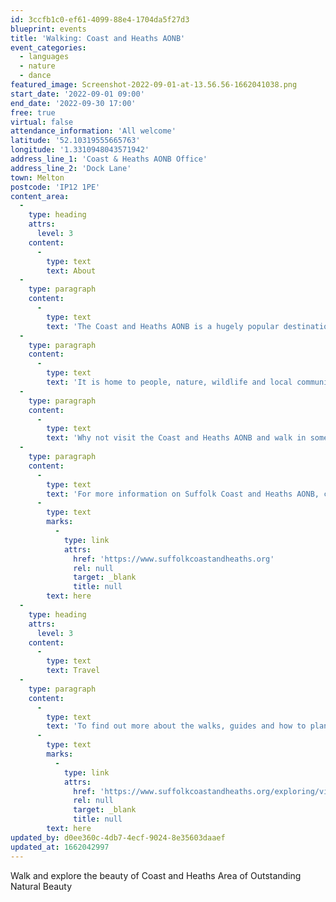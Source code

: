 ```yaml
---
id: 3ccfb1c0-ef61-4099-88e4-1704da5f27d3
blueprint: events
title: 'Walking: Coast and Heaths AONB'
event_categories:
  - languages
  - nature
  - dance
featured_image: Screenshot-2022-09-01-at-13.56.56-1662041038.png
start_date: '2022-09-01 09:00'
end_date: '2022-09-30 17:00'
free: true
virtual: false
attendance_information: 'All welcome'
latitude: '52.10319555665763'
longitude: '1.3310948043571942'
address_line_1: 'Coast & Heaths AONB Office'
address_line_2: 'Dock Lane'
town: Melton
postcode: 'IP12 1PE'
content_area:
  -
    type: heading
    attrs:
      level: 3
    content:
      -
        type: text
        text: About
  -
    type: paragraph
    content:
      -
        type: text
        text: 'The Coast and Heaths AONB is a hugely popular destination for everything from walking the dog to days at the beach, long distance walks and bird watching.'
  -
    type: paragraph
    content:
      -
        type: text
        text: 'It is home to people, nature, wildlife and local communities, businesses and organisation that all come together to make the area such a special place to live, work and visit.'
  -
    type: paragraph
    content:
      -
        type: text
        text: 'Why not visit the Coast and Heaths AONB and walk in some of the most appealing landscapes; whether it’s a leisurely stroll or keen hiking it really is a fantastic way to really get to know and explore the area at a pace that will help you see wildlife and also boost your health and wellbeing!'
  -
    type: paragraph
    content:
      -
        type: text
        text: 'For more information on Suffolk Coast and Heaths AONB, click '
      -
        type: text
        marks:
          -
            type: link
            attrs:
              href: 'https://www.suffolkcoastandheaths.org'
              rel: null
              target: _blank
              title: null
        text: here
  -
    type: heading
    attrs:
      level: 3
    content:
      -
        type: text
        text: Travel
  -
    type: paragraph
    content:
      -
        type: text
        text: 'To find out more about the walks, guides and how to plan your visit, click '
      -
        type: text
        marks:
          -
            type: link
            attrs:
              href: 'https://www.suffolkcoastandheaths.org/exploring/visitor-guides/walk-guides/'
              rel: null
              target: _blank
              title: null
        text: here
updated_by: d0ee360c-4db7-4ecf-9024-8e35603daaef
updated_at: 1662042997
---
```

Walk and explore the beauty of Coast and Heaths Area of Outstanding Natural Beauty
